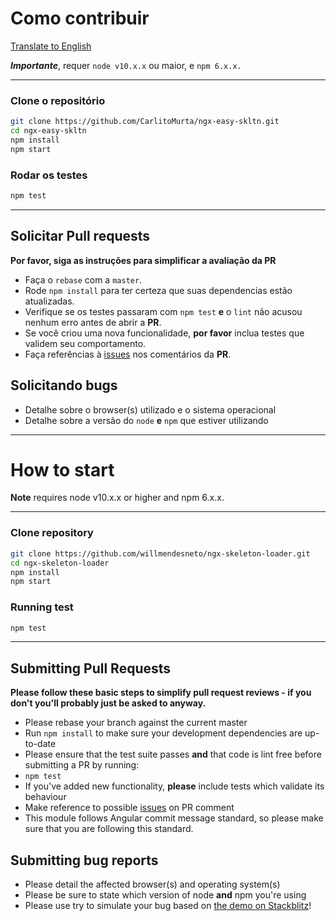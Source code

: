 # Como contribuir

[Translate to English](#how-to-start)

**_Importante_**, requer `node v10.x.x` ou maior, e `npm 6.x.x.`

---

### Clone o repositório

```bash
git clone https://github.com/CarlitoMurta/ngx-easy-skltn.git
cd ngx-easy-skltn
npm install
npm start
```

### Rodar os testes

```bash
npm test
```

---

## Solicitar Pull requests

**Por favor, siga as instruções para simplificar a avaliação da PR**

- Faça o `rebase` com a `master`.
- Rode `npm install` para ter certeza que suas dependencias estão atualizadas.
- Verifique se os testes passaram com `npm test` **e** o `lint` não acusou nenhum erro antes de abrir a **PR**.
- Se você criou uma nova funcionalidade, **por favor** inclua testes que validem seu comportamento.
- Faça referências à [issues](https://github.com/willmendesneto/ngx-skeleton-loader/issues) nos comentários da **PR**.

## Solicitando bugs

- Detalhe sobre o browser(s) utilizado e o sistema operacional
- Detalhe sobre a versão do `node` **e** `npm` que estiver utilizando

---

# How to start

**Note** requires node v10.x.x or higher and npm 6.x.x.

---

### Clone repository

```bash
git clone https://github.com/willmendesneto/ngx-skeleton-loader.git
cd ngx-skeleton-loader
npm install
npm start
```

### Running test

```bash
npm test
```

---

## Submitting Pull Requests

**Please follow these basic steps to simplify pull request reviews - if you don't you'll probably just be asked to anyway.**

- Please rebase your branch against the current master
- Run `npm install` to make sure your development dependencies are up-to-date
- Please ensure that the test suite passes **and** that code is lint free before submitting a PR by running:
- `npm test`
- If you've added new functionality, **please** include tests which validate its behaviour
- Make reference to possible [issues](https://github.com/willmendesneto/ngx-skeleton-loader/issues) on PR comment
- This module follows Angular commit message standard, so please make sure that you are following this standard.

## Submitting bug reports

- Please detail the affected browser(s) and operating system(s)
- Please be sure to state which version of node **and** npm you're using
- Please use try to simulate your bug based on [the demo on Stackblitz](https://ngx-skeleton-loader-sample.stackblitz.io)!
